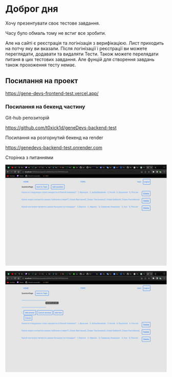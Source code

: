 # Доброг дня 

Хочу презентувати своє тестове завдання. 

Часу було обмаль тому не встиг все зробити. 

Але на сайті є реєстрація та логінізація з верифікацією. Лист приходить на потчу яку ви вказали. Після логінізації і реєстрації ви можете переглядати, додавати та видаляти Тести. Також можете перелядати питаня в цих тестових завдання. Але фунцій для створення завдань також прохоження тесту немає. 

## Посилання на проект 

https://gene-devs-frontend-test.vercel.app/

### Посилання на бекенд частину 

Git-hub репозиторій

https://github.com/t0xick1d/geneDevs-backend-test

Посилання на розгорнутий бекенд на render 

https://genedevs-backend-test.onrender.com

Сторінка з питаннями 

![Image alt](https://github.com/t0xick1d/geneDevs-frontend-test/blob/main/img/%D0%97%D0%BD%D1%96%D0%BC%D0%BE%D0%BA%20%D0%B5%D0%BA%D1%80%D0%B0%D0%BD%D0%B0%202023-09-10%20%D0%BE%2023.23.42.png)

![Image alt](https://github.com/t0xick1d/geneDevs-frontend-test/blob/main/img/%D0%97%D0%BD%D1%96%D0%BC%D0%BE%D0%BA%20%D0%B5%D0%BA%D1%80%D0%B0%D0%BD%D0%B0%202023-09-10%20%D0%BE%2023.24.00.png)